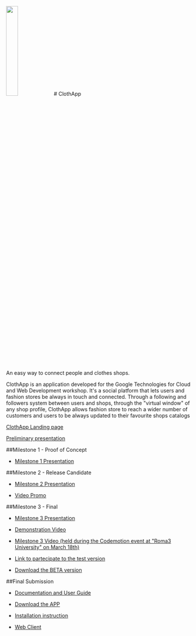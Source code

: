 <img href="http://www.clothapp.it" src="https://github.com/ClothAppProject/ClothAppAndroid/blob/master/app/src/main/res/mipmap-hdpi/logo.png" height="25%" width="25%">
# ClothApp

An easy way to connect people and clothes shops.

ClothApp is an application developed for the Google Technologies for Cloud and Web Development workshop.
It's a social platform that lets users and fashion stores be always in touch and connected.
Through a following and followers system between users and shops, through the "virtual window" of any shop profile, ClothApp allows fashion store to reach a wider number of customers and users to be always updated to their favourite shops catalogs

<a href="http://www.clothapp.it">ClothApp Landing page</a>

<a href="https://docs.google.com/presentation/d/1QBCxm5lctJuiceI9O5ATjL4jBBoCHMhk5YnG22vaoBg/edit?usp=sharing">Preliminary presentation</a>

##Milestone 1 - Proof of Concept

* <a href="https://docs.google.com/presentation/d/1E-Qs7uOaI9LWKQU4rwZBQnf1kYY-OAy7An0fMl75DX4/edit?usp=sharing">Milestone 1 Presentation</a>


##Milestone 2 - Release Candidate

* <a href="https://docs.google.com/presentation/d/1IVHUUHgL3tFHkTFAf8R6Q-FazIAPwUzy8d3uyJKMEDI/edit?usp=sharing">Milestone 2 Presentation</a>

* <a href="https://www.youtube.com/watch?v=xy_4AmtxX3I">Video Promo</a>

##Milestone 3 - Final

* <a href="https://docs.google.com/presentation/d/1EmsCzn_WhuxvvLtPFCi-MAbZ19BrXo6iXx5fTZoc3zs/edit?usp=sharing">Milestone 3 Presentation</a>
 
* <a href="https://www.facebook.com/ClothAppProject/videos/950198985087567/">Demonstration Video</a>

* <a href="https://drive.google.com/open?id=0B9L9fgnPwZntd1ZZWkFwUkFxWm8">Milestone 3 Video (held during the Codemotion event at "Roma3 University" on March 18th)</a>

* <a href="https://play.google.com/apps/testing/com.clothapp">Link to partecipate to the test version </a>

* <a href="https://play.google.com/apps/testing/com.clothapp">Download the BETA version</a> 


##Final Submission

* <a href="https://drive.google.com/open?id=0B8lgowbEWlfnc1lHa202ckg3Y2M">Documentation and User Guide</a>

* <a href="https://play.google.com/apps/testing/com.clothapp">Download the APP</a>

* <a href="https://drive.google.com/open?id=0B4CzQl36yBnQeG1jMk92NjhrVXc">Installation instruction</a>

* <a href="https://clothapp.firebaseapp.com/">Web Client</a>

